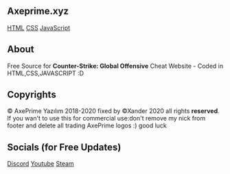 ## Axeprime.xyz
[HTML](google.com)
[CSS](google.com)
[JavaScript](google.com)

## About
Free Source for **Counter-Strike: Global Offensive** Cheat Website - Coded in HTML,CSS,JAVASCRIPT :D


## Copyrights
© AxePrime Yazılım 2018-2020 fixed by ©Xander 2020 all rights **reserved**. If you wan't to use this for commercial use:don't remove my nick from footer and delete all trading AxePrime logos :) good luck

## Socials (for Free Updates)
[Discord](https://discord.gg/vprQ47B)
[Youtube](https://www.youtube.com/channel/UC_gNG5B_8Pq7MYsvpqBQ3Og?view_as=subscriber)
[Steam](https://steamcommunity.com/id/xander1337_)
